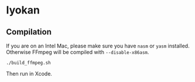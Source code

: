 # Iyokan

## Compilation

If you are on an Intel Mac, please make sure you have `nasm` or `yasm` installed. Otherwise FFmpeg will be compiled with `--disable-x86asm`.

```shell
./build_ffmpeg.sh
```

Then run in Xcode.
